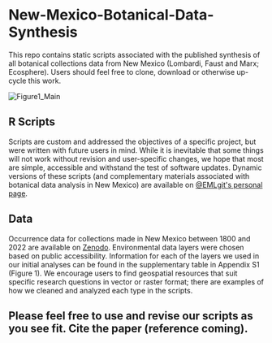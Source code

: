 # New-Mexico-Botanical-Data-Synthesis
This repo contains static scripts associated with the published synthesis of all botanical collections data from New Mexico (Lombardi, Faust and Marx; Ecosphere). Users should feel free to clone, download or otherwise up-cycle this work. 

![Figure1_Main](https://github.com/user-attachments/assets/68e63af0-78de-466e-b31a-8c9a16f829be)

## R Scripts
Scripts are custom and addressed the objectives of a specific project, but were written with future users in mind. While it is inevitable that some things will not work without revision and user-specific changes, we hope that most are simple, accessible and withstand the test of software updates. Dynamic versions of these scripts (and complementary materials associated with botanical data analysis in New Mexico) are available on [@EMLgit's personal page](https://github.com/EMLgit).

## Data
Occurrence data for collections made in New Mexico between 1800 and 2022 are available on [Zenodo](https://zenodo.org/records/13936206). Environmental data layers were chosen based on public accessibility. Information for each of the layers we used in our initial analyses can be found in the supplementary table in Appendix S1 (Figure 1). We encourage users to find geospatial resources that suit specific research questions in vector or raster format; there are examples of how we cleaned and analyzed each type in the scripts. 

## Please feel free to use and revise our scripts as you see fit. Cite the paper (reference coming). 
